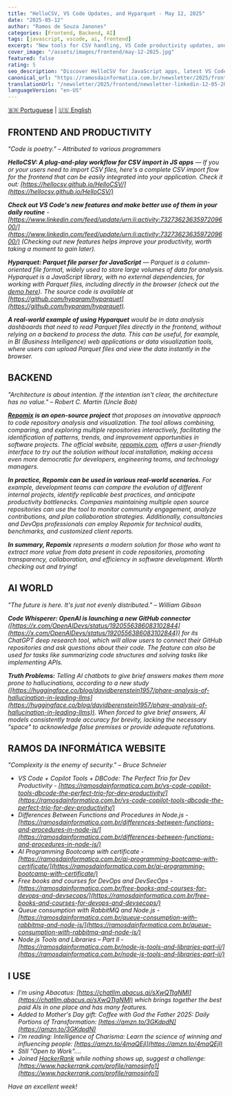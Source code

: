 ```yaml
---
title: "HelloCSV, VS Code Updates, and Hyparquet - May 12, 2025"
date: "2025-05-12"
author: "Ramos de Souza Janones"
categories: [Frontend, Backend, AI]
tags: [javascript, vscode, ai, frontend]
excerpt: "New tools for CSV handling, VS Code productivity updates, and AI integrations"
cover_image: "/assets/images/frontend/may-12-2025.jpg"
featured: false
rating: 5
seo_description: "Discover HelloCSV for JavaScript apps, latest VS Code features, and new developments in AI tooling"
canonical_url: "https://ramosdainformatica.com.br/newsletter/2025/frontend/may-12-2025"
translationUrl: "/newsletter/2025/frontend/newsletter-linkedin-12-05-2025.md"
languageVersion: "en-US"
---
```


[🇧🇷 Portuguese](/newsletter/i18n/pt-BR/2025/frontend/newsletter-linkedin-12-05-2025.md) | [🇺🇸 English](#)

## **FRONTEND AND PRODUCTIVITY**

*"Code is poetry." – Attributed to various programmers*

***HelloCSV: A plug-and-play workflow for CSV import in JS apps** — If you or your users need to import CSV files, here's a complete CSV import flow for the frontend that can be easily integrated into your application. Check it out: [https://hellocsv.github.io/HelloCSV/](https://hellocsv.github.io/HelloCSV/)*

***Check out VS Code's new features and make better use of them in your daily routine** - [https://www.linkedin.com/feed/update/urn:li:activity:7327362363597209600/](https://www.linkedin.com/feed/update/urn:li:activity:7327362363597209600/) (Checking out new features helps improve your productivity, worth taking a moment to gain later).*

***Hyparquet: Parquet file parser for JavaScript** — Parquet is a column-oriented file format, widely used to store large volumes of data for analysis. Hyparquet is a JavaScript library, with no external dependencies, for working with Parquet files, including directly in the browser (check out the [demo here](https://hyperparam.app/)). The source code is available at [https://github.com/hyparam/hyparquet](https://github.com/hyparam/hyparquet).*

***A real-world example of using Hyparquet** would be in data analysis dashboards that need to read Parquet files directly in the frontend, without relying on a backend to process the data. This can be useful, for example, in BI (Business Intelligence) web applications or data visualization tools, where users can upload Parquet files and view the data instantly in the browser.*

## **BACKEND**

*"Architecture is about intention. If the intention isn't clear, the architecture has no value." – Robert C. Martin (Uncle Bob)*

***[Repomix](https://github.com/yamadashy/repomix) is an open-source project** that proposes an innovative approach to code repository analysis and visualization. The tool allows combining, comparing, and exploring multiple repositories interactively, facilitating the identification of patterns, trends, and improvement opportunities in software projects. The official website, [repomix.com](http://repomix.com/), offers a user-friendly interface to try out the solution without local installation, making access even more democratic for developers, engineering teams, and technology managers.*

***In practice, Repomix can be used in various real-world scenarios.** For example, development teams can compare the evolution of different internal projects, identify replicable best practices, and anticipate productivity bottlenecks. Companies maintaining multiple open source repositories can use the tool to monitor community engagement, analyze contributions, and plan collaboration strategies. Additionally, consultancies and DevOps professionals can employ Repomix for technical audits, benchmarks, and customized client reports.*

***In summary, Repomix** represents a modern solution for those who want to extract more value from data present in code repositories, promoting transparency, collaboration, and efficiency in software development. Worth checking out and trying!*

## **AI WORLD**

*"The future is here. It's just not evenly distributed." – William Gibson*

***Code Whisperer: OpenAI is launching a new GitHub connector** ([https://x.com/OpenAIDevs/status/1920556386083102844](https://x.com/OpenAIDevs/status/1920556386083102844)) for its ChatGPT deep research tool, which will allow users to connect their GitHub repositories and ask questions about their code. The feature can also be used for tasks like summarizing code structures and solving tasks like implementing APIs.*

***Truth Problems:** Telling AI chatbots to give brief answers makes them more prone to hallucinations, according to a new study ([https://huggingface.co/blog/davidberenstein1957/phare-analysis-of-hallucination-in-leading-llms](https://huggingface.co/blog/davidberenstein1957/phare-analysis-of-hallucination-in-leading-llms)). When forced to give brief answers, AI models consistently trade accuracy for brevity, lacking the necessary "space" to acknowledge false premises or provide adequate refutations.*

## **RAMOS DA INFORMÁTICA WEBSITE**

*"Complexity is the enemy of security." – Bruce Schneier*

* *VS Code + Copilot Tools + DBCode: The Perfect Trio for Dev Productivity - [https://ramosdainformatica.com.br/vs-code-copilot-tools-dbcode-the-perfect-trio-for-dev-productivity/](https://ramosdainformatica.com.br/vs-code-copilot-tools-dbcode-the-perfect-trio-for-dev-productivity/)*
* *Differences Between Functions and Procedures in Node.js - [https://ramosdainformatica.com.br/differences-between-functions-and-procedures-in-node-js/](https://ramosdainformatica.com.br/differences-between-functions-and-procedures-in-node-js/)*
* *AI Programming Bootcamp with certificate - [https://ramosdainformatica.com.br/ai-programming-bootcamp-with-certificate/](https://ramosdainformatica.com.br/ai-programming-bootcamp-with-certificate/)*
* *Free books and courses for DevOps and DevSecOps - [https://ramosdainformatica.com.br/free-books-and-courses-for-devops-and-devsecops/](https://ramosdainformatica.com.br/free-books-and-courses-for-devops-and-devsecops/)*
* *Queue consumption with RabbitMQ and Node.js - [https://ramosdainformatica.com.br/queue-consumption-with-rabbitmq-and-node-js/](https://ramosdainformatica.com.br/queue-consumption-with-rabbitmq-and-node-js/)*
* *Node.js Tools and Libraries – Part II - [https://ramosdainformatica.com.br/node-js-tools-and-libraries-part-ii/](https://ramosdainformatica.com.br/node-js-tools-and-libraries-part-ii/)*

## **I USE**

* *I'm using Abacatus: [https://chatllm.abacus.ai/sXwQTtgNMl](https://chatllm.abacus.ai/sXwQTtgNMl) which brings together the best paid AIs in one place and has many features.*
* *Added to Mother's Day gift: Coffee with God the Father 2025: Daily Portions of Transformation: [https://amzn.to/3GKdpdN](https://amzn.to/3GKdpdN)*
* *I'm reading: Intelligence of Charisma: Learn the science of winning and influencing people: [https://amzn.to/4maQEjl](https://amzn.to/4maQEjl)*
* *Still "Open to Work"....*
* *Joined [HackerRank](https://www.linkedin.com/article/edit/7327398380240789504/#) while nothing shows up, suggest a challenge: [https://www.hackerrank.com/profile/ramosinfo1](https://www.hackerrank.com/profile/ramosinfo1)*

*Have an excellent week!*
